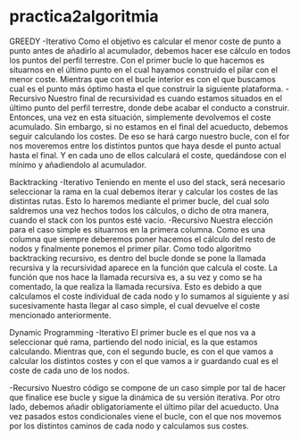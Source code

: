 # practica2algoritmia


GREEDY -Iterativo Como el objetivo es calcular el menor coste de punto a punto antes de añadirlo al acumulador, debemos hacer ese cálculo en todos los puntos del perfil terrestre. Con el primer bucle lo que hacemos es situarnos en el último punto en el cual hayamos construido el pilar con el menor coste. Mientras que con el bucle interior es con el que buscamos cual es el punto más óptimo hasta el que construir la siguiente plataforma. -Recursivo Nuestro final de recursividad es cuando estamos situados en el último punto del perfil terrestre, donde debe acabar el conducto a construir. Entonces, una vez en esta situación, simplemente devolvemos el coste acumulado. Sin embargo, si no estamos en el final del acueducto, debemos seguir calculando los costes. De eso se hará cargo nuestro bucle, con el for nos moveremos entre los distintos puntos que haya desde el punto actual hasta el final. Y en cada uno de ellos calculará el coste, quedándose con el mínimo y añadiendolo al acumulador.

Backtracking -Iterativo Teniendo en mente el uso del stack, será necesario seleccionar la rama en la cual debemos iterar y calcular los costes de las distintas rutas. Esto lo haremos mediante el primer bucle, del cual solo saldremos una vez hechos todos los cálculos, o dicho de otra manera, cuando el stack con los puntos esté vacío. -Recursivo Nuestra elección para el caso simple es situarnos en la primera columna. Como es una columna que siempre deberemos poner hacemos el cálculo del resto de nodos y finalmente ponemos el primer pilar. Como todo algoritmo backtracking recursivo, es dentro del bucle donde se pone la llamada recursiva y la recursividad aparece en la función que calcula el coste. La función que nos hace la llamada recursiva es, a su vez y como se ha comentado, la que realiza la llamada recursiva. Esto es debido a que calculamos el coste individual de cada nodo y lo sumamos al siguiente y así sucesivamente hasta llegar al caso simple, el cual devuelve el coste mencionado anteriormente.

Dynamic Programming -Iterativo El primer bucle es el que nos va a seleccionar qué rama, partiendo del nodo inicial, es la que estamos calculando. Mientras que, con el segundo bucle, es con el que vamos a calcular los distintos costes y con el que vamos a ir guardando cual es el coste de cada uno de los nodos.

-Recursivo Nuestro código se compone de un caso simple por tal de hacer que finalice ese bucle y sigue la dinámica de su versión iterativa. Por otro lado, debemos añadir obligatoriamente el último pilar del acueducto. Una vez pasados estos condicionales viene el bucle, con el que nos movemos por los distintos caminos de cada nodo y calculamos sus costes.
